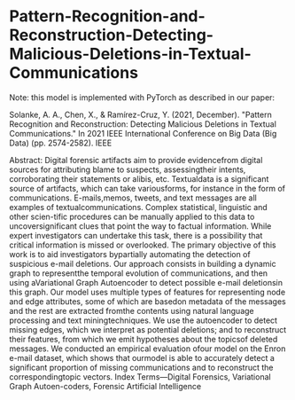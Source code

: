 # Pattern-Recognition-and-Reconstruction-Detecting-Malicious-Deletions-in-Textual-Communications

Note: this model is implemented with PyTorch as described in our paper:

Solanke, A. A., Chen, X., & Ramírez-Cruz, Y. (2021, December). "Pattern Recognition and Reconstruction: Detecting Malicious Deletions in Textual Communications." In 2021 IEEE International Conference on Big Data (Big Data) (pp. 2574-2582). IEEE

Abstract: 
Digital  forensic  artifacts  aim  to  provide  evidencefrom  digital  sources  for  attributing  blame  to  suspects,  assessingtheir intents, corroborating their statements or alibis, etc. Textualdata  is  a  significant  source  of  artifacts,  which  can  take  variousforms,  for  instance  in  the  form  of  communications.  E-mails,memos,  tweets,  and  text  messages  are  all  examples  of  textualcommunications.  Complex  statistical,  linguistic  and  other  scien-tific procedures can be manually applied to this data to uncoversignificant   clues   that   point   the   way   to   factual   information. While  expert   investigators  can   undertake  this   task,  there   is a  possibility  that  critical  information  is  missed  or  overlooked. The  primary  objective  of  this  work  is  to  aid  investigators  bypartially automating the detection of suspicious e-mail deletions. Our approach consists in building a dynamic graph to representthe  temporal  evolution  of  communications,  and  then  using  aVariational Graph Autoencoder to detect possible e-mail deletionsin  this  graph.  Our  model  uses  multiple  types  of  features  for representing node and edge attributes, some of which are basedon  metadata  of  the  messages  and  the  rest  are  extracted  fromthe  contents  using  natural  language  processing  and  text  miningtechniques.  We  use  the  autoencoder  to  detect  missing  edges, which  we  interpret  as  potential  deletions;  and  to  reconstruct their  features,  from  which  we  emit  hypotheses  about  the  topicsof  deleted  messages.  We  conducted  an  empirical  evaluation  ofour  model  on  the  Enron  e-mail  dataset,  which  shows  that  ourmodel  is  able  to  accurately  detect  a  significant  proportion  of missing  communications  and  to  reconstruct  the  correspondingtopic  vectors. Index  Terms—Digital  Forensics,  Variational  Graph  Autoen-coders,  Forensic  Artificial  Intelligence
